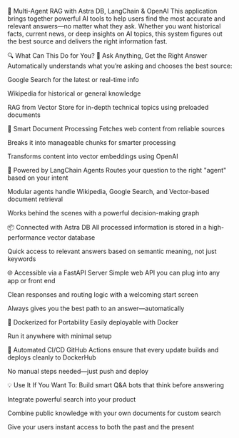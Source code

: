 🚀 Multi-Agent RAG with Astra DB, LangChain & OpenAI
This application brings together powerful AI tools to help users find the most accurate and relevant answers—no matter what they ask. Whether you want historical facts, current news, or deep insights on AI topics, this system figures out the best source and delivers the right information fast.

🔍 What Can This Do for You?
🧠 Ask Anything, Get the Right Answer
Automatically understands what you’re asking and chooses the best source:

Google Search for the latest or real-time info

Wikipedia for historical or general knowledge

RAG from Vector Store for in-depth technical topics using preloaded documents

📄 Smart Document Processing
Fetches web content from reliable sources

Breaks it into manageable chunks for smarter processing

Transforms content into vector embeddings using OpenAI

🚀 Powered by LangChain Agents
Routes your question to the right "agent" based on your intent

Modular agents handle Wikipedia, Google Search, and Vector-based document retrieval

Works behind the scenes with a powerful decision-making graph

📦 Connected with Astra DB
All processed information is stored in a high-performance vector database

Quick access to relevant answers based on semantic meaning, not just keywords

🌐 Accessible via a FastAPI Server
Simple web API you can plug into any app or front end

Clean responses and routing logic with a welcoming start screen

Always gives you the best path to an answer—automatically

🐳 Dockerized for Portability
Easily deployable with Docker

Run it anywhere with minimal setup

🔁 Automated CI/CD
GitHub Actions ensure that every update builds and deploys cleanly to DockerHub

No manual steps needed—just push and deploy

💡 Use It If You Want To:
Build smart Q&A bots that think before answering

Integrate powerful search into your product

Combine public knowledge with your own documents for custom search

Give your users instant access to both the past and the present

